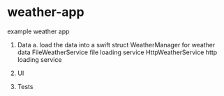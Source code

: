 # weather-app
example weather app

1. Data
	a. load the data into a swift struct
		WeatherManager for weather data
			FileWeatherService file loading service
			HttpWeatherService http loading service
2. UI

3. Tests
